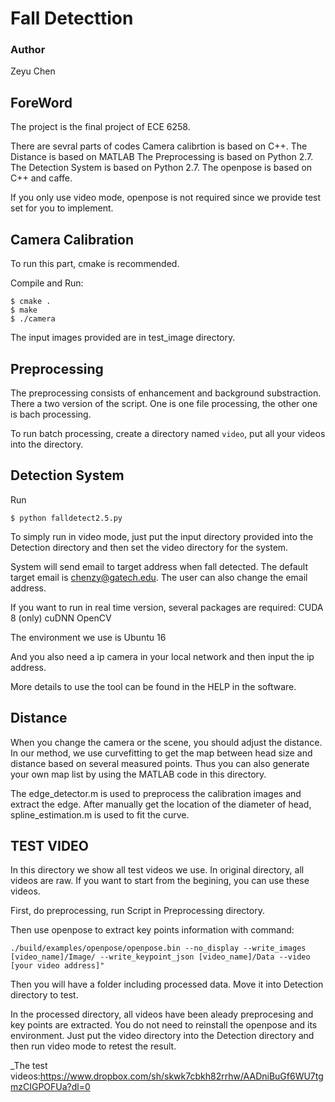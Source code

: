 # Fall Detecttion

### Author
Zeyu Chen

## ForeWord
The project is the final project of ECE 6258.

There are sevral parts of codes
Camera calibrtion is based on C++.
The Distance is based on MATLAB
The Preprocessing is based on Python 2.7.
The Detection System is based on Python 2.7. 
The openpose is based on C++ and caffe.  

If you only use video mode, openpose is not required since we provide test set for you to implement.

## Camera Calibration
To run this part, cmake is recommended.

Compile and Run:

```
$ cmake .
$ make
$ ./camera
```
The input images provided are in test_image directory.

## Preprocessing
The preprocessing consists of enhancement and background substraction.
There a two version of the script. One is one file processing, the other one is bach processing.

To run batch processing, create a directory named `video`, put all your videos into the directory.

## Detection System
Run
```
$ python falldetect2.5.py
```
To simply run in video mode, just put the input directory provided into the Detection directory and then set the video directory for the system.

System will send email to target address when fall detected. The default target email is chenzy@gatech.edu. The user can also change the email address.

If you want to run in real time version, several packages are required:
CUDA 8 (only)
cuDNN
OpenCV

The environment we use is Ubuntu 16

And you also need a ip camera in your local network and then input the ip address.

More details to use the tool can be found in the HELP in the software.

## Distance
When you change the camera or the scene, you should adjust the distance. In our method, we use curvefitting to get the map between head size and distance based on several measured points. Thus you can also generate your own map list by using the MATLAB code in this directory.

The edge_detector.m is used to preprocess the calibration images and extract the edge. After manually get the location of the diameter of head, spline_estimation.m is used to fit the curve.

## TEST VIDEO
In this directory we show all test videos we use.
In original directory, all videos are raw. If you want to start from the begining, you can use these videos.

First, do preprocessing, run Script in Preprocessing directory.

Then use openpose to extract key points information with command:
```
./build/examples/openpose/openpose.bin --no_display --write_images [video_name]/Image/ --write_keypoint_json [video_name]/Data --video [your video address]"
```
Then you will have a folder including processed data. Move it into Detection directory to test.

In the processed directory, all videos have been aleady preprocesing and key points are extracted. You do not need to reinstall the openpose and its environment. Just put the video directory into the Detection directory and then run video mode to retest the result.

_The test videos:https://www.dropbox.com/sh/skwk7cbkh82rrhw/AADniBuGf6WU7tgmzCIGPOFUa?dl=0

